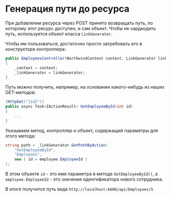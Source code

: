# Генерация пути до ресурса

При добавлении ресурса через POST принято возвращать путь, по которому этот ресурс доступен, и сам объект. Чтобы не хардкодить путь, используется объект класса `LinkGenerator`.

Чтобы им пользоваться, достаточно просто затребовать его в конструкторе контроллера:

```c#
public EmployeesController(NorthwindContext context, LinkGenerator linkGenerator)
{
    _context = context;
    _linkGenerator = linkGenerator;
}
```

Путь можно получить, например, на основании какого-нибудь из наших GET-методов:

```c#
[HttpGet("{id}")]
public async Task<IActionResult> GetEmployeeById(int id)
{
    ...
}
```

 Указываем метод, контроллер и объект, содержащий параметры для этого метода:

```c#
string path = _linkGenerator.GetPathByAction(
    "GetEmployeeById", 
    "Employees", 
    new { id = employee.EmployeeId }
);
```

В этом объекте `id` - это имя параметра в методе `GetEmployeeById()`, а `employee.EmployeeId` - это значение идентификатора нового сотрудника.

В итоге получится путь вида `http://localhost:6600/api/Employees/5`
